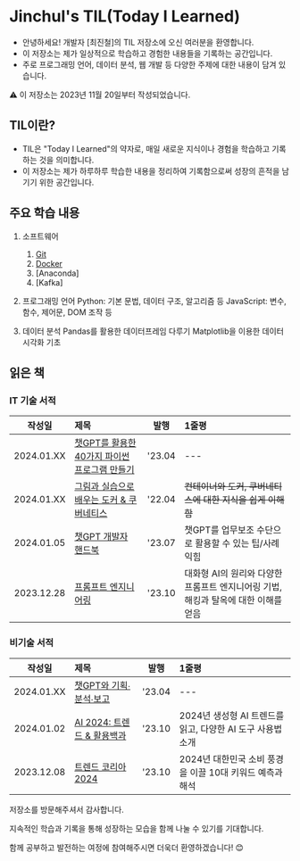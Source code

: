 ﻿# Jinchul's TIL(Today I Learned)
- 안녕하세요! 개발자 [최진철]의 TIL 저장소에 오신 여러분을 환영합니다. 
- 이 저장소는 제가 일상적으로 학습하고 경험한 내용들을 기록하는 공간입니다. 
- 주로 프로그래밍 언어, 데이터 분석, 웹 개발 등 다양한 주제에 대한 내용이 담겨 있습니다.

⚠️ 이 저장소는 2023년 11월 20일부터 작성되었습니다.

## TIL이란?
- TIL은 "Today I Learned"의 약자로, 매일 새로운 지식이나 경험을 학습하고 기록하는 것을 의미합니다. 
- 이 저장소는 제가 하루하루 학습한 내용을 정리하여 기록함으로써 성장의 흔적을 남기기 위한 공간입니다.

## 주요 학습 내용
1. 소프트웨어
   1. [Git](https://github.com/spiders22v/TIL/tree/main/git)
   2. [Docker](https://github.com/spiders22v/TIL/tree/main/docker)
   3. [Anaconda]
   4. [Kafka] 

2. 프로그래밍 언어
Python: 기본 문법, 데이터 구조, 알고리즘 등
JavaScript: 변수, 함수, 제어문, DOM 조작 등
1. 데이터 분석
Pandas를 활용한 데이터프레임 다루기
Matplotlib을 이용한 데이터 시각화 기초

## 읽은 책

### IT 기술 서적

|작성일|제목|발행|1줄평|
|:---:|:---|:---:|:---|
|2024.01.XX|[챗GPT를 활용한 40가지 파이썬 프로그램 만들기](https://github.com/spiders22v/TIL/blob/main/book/2024.01_%EC%B1%97GPT%EB%A5%BC%20%ED%99%9C%EC%9A%A9%ED%95%9C%2040%EA%B0%80%EC%A7%80%20%ED%8C%8C%EC%9D%B4%EC%8D%AC%20%ED%94%84%EB%A1%9C%EA%B7%B8%EB%9E%A8%20%EB%A7%8C%EB%93%A4%EA%B8%B0.md)|'23.04|---
|2024.01.XX|[그림과 실습으로 배우는 도커 & 쿠버네티스](https://github.com/spiders22v/TIL/blob/main/docker/2022.04_%EA%B7%B8%EB%A6%BC%EA%B3%BC%20%EC%8B%A4%EC%8A%B5%EC%9C%BC%EB%A1%9C%20%EB%B0%B0%EC%9A%B0%EB%8A%94%20%EB%8F%84%EC%BB%A4%20%26%20%EC%BF%A0%EB%B2%84%EB%84%A4%ED%8B%B0%EC%8A%A4.md)|'22.04|~~컨테이너와 도커, 쿠버네티스에 대한 지식을 쉽게 이해함~~|
|2024.01.05|[챗GPT 개발자 핸드북](https://github.com/spiders22v/TIL/blob/main/book/2024.01_%EC%B1%97GPT%20%EA%B0%9C%EB%B0%9C%EC%9E%90%20%ED%95%B8%EB%93%9C%EB%B6%81.md)|'23.07|챗GPT를 업무보조 수단으로 활용할 수 있는 팁/사례 익힘|
|2023.12.28|[프롬프트 엔지니어링](https://github.com/spiders22v/TIL/blob/main/book/2023.12_%ED%94%84%EB%A1%AC%ED%94%84%ED%8A%B8%20%EC%97%94%EC%A7%80%EB%8B%88%EC%96%B4%EB%A7%81.md)|'23.10|대화형 AI의 원리와 다양한 프롬프트 엔지니어링 기법, 해킹과 탈옥에 대한 이해를 얻음|


### 비기술 서적


|작성일|제목|발행|1줄평|
|:---:|:---|:---:|:---|
|2024.01.XX|[챗GPT와 기획∙분석∙보고](https://github.com/spiders22v/TIL/blob/main/book/2024.01_%EC%B1%97GPT%EC%99%80%20%EA%B8%B0%ED%9A%8D%E2%88%99%EB%B6%84%EC%84%9D%E2%88%99%EB%B3%B4%EA%B3%A0.md)|'23.04|---|
|2024.01.02|[AI 2024: 트렌드 & 활용백과](https://github.com/spiders22v/TIL/blob/main/book/2023.12_AI%202024%20%ED%8A%B8%EB%A0%8C%EB%93%9C%26%ED%99%9C%EC%9A%A9%EB%B0%B1%EA%B3%BC.md)|'23.10|2024년 생성형 AI 트렌드를 읽고, 다양한 AI 도구 사용법 소개|
|2023.12.08|[트렌드 코리아 2024](https://github.com/spiders22v/TIL/blob/main/book/2023.12_%ED%8A%B8%EB%A0%8C%EB%93%9C%20%EC%BD%94%EB%A6%AC%EC%95%84%202024.md)|'23.10|2024년 대한민국 소비 풍경을 이끌 10대 키워드 예측과 해석






저장소를 방문해주셔서 감사합니다. 

지속적인 학습과 기록을 통해 성장하는 모습을 함께 나눌 수 있기를 기대합니다. 

함께 공부하고 발전하는 여정에 참여해주시면 더욱더 환영하겠습니다! 😊